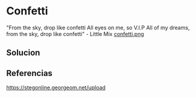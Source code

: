 # Confetti
"From the sky, drop like confetti All eyes on me, so V.I.P All of my dreams, from the sky, drop like confetti" - Little Mix [confetti.png](https://files.actf.co/bcf3009b7dc908d24847db01790891ce8453e900fa0b15f1f214f5392c1aabd4/confetti.png)

## Solucion



## Referencias

https://stegonline.georgeom.net/upload